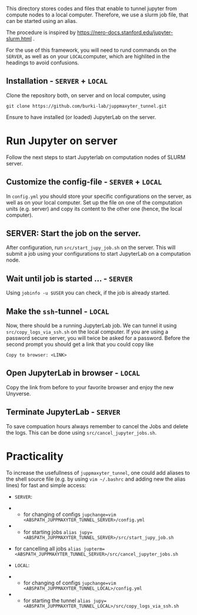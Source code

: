 This directory stores codes and files that enable to tunnel jupyter from compute nodes to a local computer.
Therefore, we use a slurm job file, that can be started using an alias.

The procedure is inspired by https://nero-docs.stanford.edu/jupyter-slurm.html .

For the use of this framework, you will need to rund commands on the `SERVER`, as well as on your `LOCAL`computer, which are highlited in the headings to avoid confusions.

## Installation - `SERVER` + `LOCAL`
Clone the repository both, on server and on local computer, using

`git clone https://github.com/burki-lab/juppmaxyter_tunnel.git`

Ensure to have installed (or loaded) JupyterLab on the server.

# Run Jupyter on server 
Follow the next steps to start Jupyterlab on computation nodes of SLURM server.

## Customize the config-file - `SERVER` + `LOCAL`
In `config.yml` you should store your specific configurations on the server, as well as on your local computer.
Set up the file on one of the computation units (e.g. server) and copy its content to the other one (hence, the local computer).

## SERVER: Start the job on the server.
After configuration, run `src/start_jupy_job.sh` on the server. This will submit a job using your configurations to start JupyterLab on a computation node.

## Wait until job is started ... - `SERVER`
Using `jobinfo -u $USER` you can check, if the job is already started.

## Make the `ssh`-tunnel - `LOCAL`
Now, there should be a running JupyterLab job. We can tunnel it using `src/copy_logs_via_ssh.sh` on the local computer. If you are using a password secure server, you will twice be asked for a password. Before the second prompt you should get a link that you could copy like

`Copy to browser: <LINK>`

## Open JupyterLab in browser - `LOCAL`
Copy the link from before to your favorite browser and enjoy the new Unyverse.

## Terminate JupyterLab - `SERVER`
To save compuation hours always remember to cancel the Jobs and delete the logs. This can be done using `src/cancel_jupyter_jobs.sh`.


# Practicality
To increase the usefullness of `juppmaxyter_tunnel`, one could add aliases to the shell source file (e.g. by using `vim ~/.bashrc` and adding new the alias lines) for fast and simple access:
- `SERVER`:
- - for changing of configs `jupchange=vim <ABSPATH_JUPPMAXYTER_TUNNEL_SERVER>/config.yml`
- - for starting jobs `alias jupy=<ABSPATH_JUPPMAXYTER_TUNNEL_SERVER>/src/start_jupy_job.sh`
- for cancelling all jobs `alias jupterm=<ABSPATH_JUPPMAXYTER_TUNNEL_SERVER>/src/cancel_jupyter_jobs.sh`

- `LOCAL`:
- - for changing of configs `jupchange=vim <ABSPATH_JUPPMAXYTER_TUNNEL_LOCAL>/config.yml`
- - for starting the tunnel `alias jupy=<ABSPATH_JUPPMAXYTER_TUNNEL_LOCAL>/src/copy_logs_via_ssh.sh`


